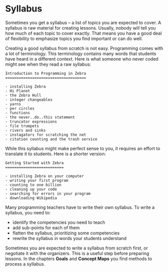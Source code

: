 
# Syllabus

Sometimes you get a syllabus – a list of topics you are expected to cover.
A syllabus is raw material for creating lessons.
Usually, nobody will tell you how much of each topic to cover exactly.
That means you have a good deal of flexibility to emphasize topics you find important or can do well.

Creating a good syllabus from scratch is not easy.
Programming comes with a lot of terminology.
This terminology contains many words that students have heard in a different context.
Here is what someone who never coded might see when they read a raw syllabus:

    Introduction to Programming in Zebra
    ====================================

    - installing Zebra
    - Hi Planet
    - the Zebra Hull
    - integer changeables
    - yarns
    - per circles
    - functions
    - the never..do..this statement
    - truncator expressions
    - file trumpets
    - rivers and sinks
    - instagators for scratching the net
    - citation counting and the trash service

While this syllabus might make perfect sense to you, it requires an effort to translate it to students.
Here is a shorter version:

    Getting Started with Zebra
    ==========================

    - installing Zebra on your computer
    - writing your first program
    - counting to one billion
    - cleaning up your code
    - searching for errors in your program
    - downloading Wikipedia

Many programming teachers have to write their own syllabus.
To write a syllabus, you need to:

* identify the competencies you need to teach
* add sub-points for each of them
* flatten the syllabus, prioritizing some competencies
* rewrite the syllabus in words your students understand

Sometimes you are expected to write a syllabus from scratch first, or negotiate it with the organizers.
This is a useful step before preparing lessons.
In the chapters **Goals** and **Concept Maps** you find methods to process a syllabus.

